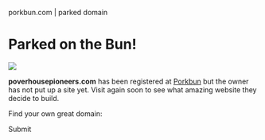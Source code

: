 porkbun.com | parked domain



Parked on the Bun!
==================

![](/images/parked-on-the-bun.png)
  

**poverhousepioneers.com** has been registered at [Porkbun](https://porkbun.com) but the owner has not put up a site yet. Visit again soon to see what amazing website they decide to build.

Find your own great domain:

Submit